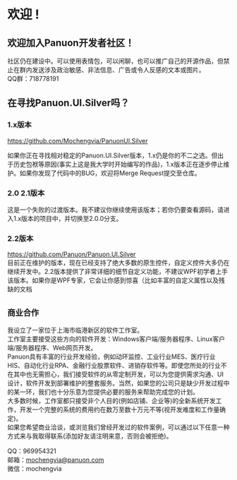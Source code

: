 # 欢迎 !

## 欢迎加入Panuon开发者社区！
社区仍在建设中。可以使用表情包，可以闲聊，也可以推广自己的开源作品，但禁止在群内发送涉及政治敏感、非法信息、广告或令人反感的文本或图片。  
QQ群：718778191

## 在寻找Panuon.UI.Silver吗？

### 1.x版本
https://github.com/Mochengvia/PanuonUI.Silver  

如果你正在寻找相对稳定的Panuon.UI.Silver版本，1.x仍是你的不二之选。但出于历史包袱等原因(事实上这是我大学时开始编写的作品)，1.x版本正在逐步停止维护。如果你发现了代码中的BUG，欢迎将Merge Request提交至仓库。  

### 2.0 2.1版本
这是一个失败的过渡版本。我不建议你继续使用该版本；若你仍要查看源码，请进入1.x版本的项目中，并切换至2.0.0分支。  

### 2.2版本
https://github.com/Panuon/Panuon.UI.Silver  
目前正在维护的版本，现在已经支持了绝大多数的原生控件，自定义控件大多仍在继续开发中。2.2版本提供了非常详细的细节自定义功能，不建议WPF初学者上手该版本。如果你是WPF专家，它会让你感到惊喜（比如丰富的自定义属性以及残缺的文档  
  

## `商业合作`
我设立了一家位于上海市临港新区的软件工作室。  
工作室主要接受这些方向的软件开发：Windows客户端/服务器程序、Linux客户端/服务器程序、Web网页开发。  
Panuon具有丰富的行业开发经验，例如动环监控、工业行业MES、医疗行业HIS、自动化行业RPA、金融行业股票软件、进销存软件等。即使您所处的行业不在其中也无需担心，我们接受软件的从零定制开发，可以为您提供需求沟通、UI设计，软件开发到部署维护的整套服务。当然，如果您的公司只是缺少开发过程中的某一环，我们也十分乐意为您提供必要的服务来帮助完成您的计划。  
大多数时候，工作室都只接受非个人目的(例如店铺、企业等)的全新系统开发工作，开发一个完整的系统的费用约在数万至数十万元不等(视开发难度和工作量确定)。  
如果您希望商业洽谈，或浏览我们曾经开发过的软件案例，可以通过以下任意一种方式来与我取得联系(添加好友请注明来意，否则会被拒绝)。 

QQ：969954321  
邮箱：mochengvia@panuon.com  
微信：mochengvia  
